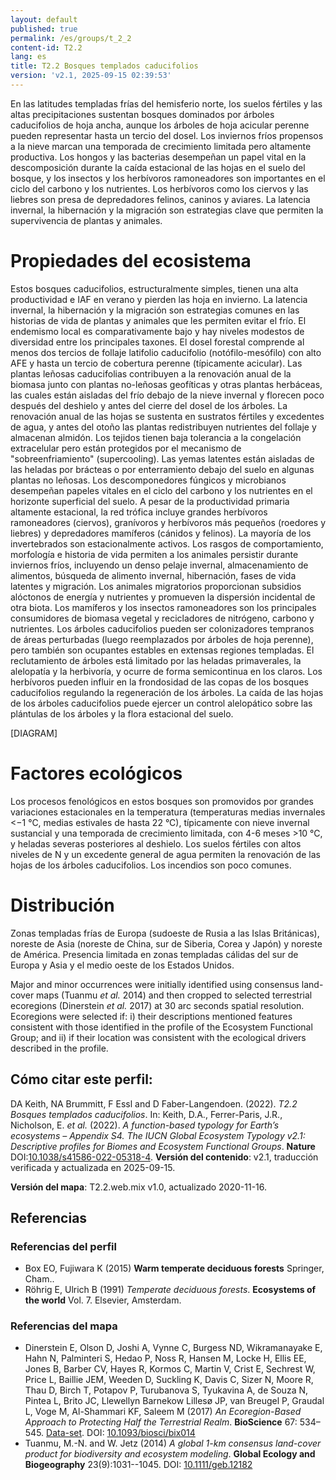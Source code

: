 ```yaml
---
layout: default
published: true
permalink: /es/groups/t_2_2
content-id: T2.2
lang: es
title: T2.2 Bosques templados caducifolios
version: 'v2.1, 2025-09-15 02:39:53'
---
```


En las latitudes templadas frías del hemisferio norte, los suelos fértiles y las altas precipitaciones sustentan bosques dominados por árboles caducifolios de hoja ancha, aunque los árboles de hoja acicular perenne pueden representar hasta un tercio del dosel. Los inviernos fríos propensos a la nieve marcan una temporada de crecimiento limitada pero altamente productiva. Los hongos y las bacterias desempeñan un papel vital en la descomposición durante la caída estacional de las hojas en el suelo del bosque, y los insectos y los herbívoros ramoneadores son importantes en el ciclo del carbono y los nutrientes. Los herbívoros como los ciervos y las liebres son presa de depredadores felinos, caninos y aviares. La latencia invernal, la hibernación y la migración son estrategias clave que permiten la supervivencia de plantas y animales.

# Propiedades del ecosistema
 
Estos bosques caducifolios, estructuralmente simples, tienen una alta productividad e IAF en verano y pierden las hoja en invierno. La latencia invernal, la hibernación y la migración son estrategias comunes en las historias de vida de plantas y animales que les permiten evitar el frío. El endemismo local es comparativamente bajo y hay niveles modestos de diversidad entre los principales taxones. El dosel forestal comprende al menos dos tercios de follaje latifolio caducifolio (notófilo-mesófilo) con alto AFE y hasta un tercio de cobertura perenne (típicamente acicular). Las plantas leñosas caducifolias contribuyen a la renovación anual de la biomasa junto con plantas no-leñosas geofíticas y otras plantas herbáceas, las cuales están aisladas del frío debajo de la nieve invernal y florecen poco después del deshielo y antes del cierre del dosel de los árboles. La renovación anual de las hojas se sustenta en sustratos fértiles y excedentes de agua, y antes del otoño las plantas redistribuyen nutrientes del follaje y almacenan almidón. Los tejidos tienen baja tolerancia a la congelación extracelular pero están protegidos por el mecanismo de "sobreenfriamiento" (supercooling). Las yemas latentes están aisladas de las heladas por brácteas o por enterramiento debajo del suelo en algunas plantas no leñosas. Los descomponedores fúngicos y microbianos desempeñan papeles vitales en el ciclo del carbono y los nutrientes en el horizonte superficial del suelo. A pesar de la productividad primaria altamente estacional, la red trófica incluye grandes herbívoros ramoneadores (ciervos), granívoros y herbívoros más pequeños (roedores y liebres) y depredadores mamíferos (cánidos y felinos). La mayoría de los invertebrados son estacionalmente activos. Los rasgos de comportamiento, morfología e historia de vida permiten a los animales persistir durante inviernos fríos, incluyendo un denso pelaje invernal, almacenamiento de alimentos, búsqueda de alimento invernal, hibernación, fases de vida latentes y migración. Los animales migratorios proporcionan subsidios alóctonos de energía y nutrientes y promueven la dispersión incidental de otra biota. Los mamíferos y los insectos ramoneadores son los principales consumidores de biomasa vegetal y recicladores de nitrógeno, carbono y nutrientes. Los árboles caducifolios pueden ser colonizadores tempranos de áreas perturbadas (luego reemplazados por árboles de hoja perenne), pero también son ocupantes estables en extensas regiones templadas. El reclutamiento de árboles está limitado por las heladas primaverales, la alelopatía y la herbivoría, y ocurre de forma semicontinua en los claros. Los herbívoros pueden influir en la frondosidad de las copas de los bosques caducifolios regulando la regeneración de los árboles. La caída de las hojas de los árboles caducifolios puede ejercer un control alelopático sobre las plántulas de los árboles y la flora estacional del suelo.

[DIAGRAM]

# Factores ecológicos
 
Los procesos fenológicos en estos bosques son promovidos ​​por grandes variaciones estacionales en la temperatura (temperaturas medias invernales <−1 °C, medias estivales de hasta 22 °C), típicamente con nieve invernal sustancial y una temporada de crecimiento limitada, con 4-6 meses >10 °C, y heladas severas posteriores al deshielo. Los suelos fértiles con altos niveles de N y un excedente general de agua permiten la renovación de las hojas de los árboles caducifolios. Los incendios son poco comunes.
 
# Distribución
 
Zonas templadas frías de Europa (sudoeste de Rusia a las Islas Británicas), noreste de Asia (noreste de China, sur de Siberia, Corea y Japón) y noreste de América. Presencia limitada en zonas templadas cálidas del sur de Europa y Asia y el medio oeste de los Estados Unidos.

Major and minor occurrences were initially identified using consensus land-cover maps (Tuanmu _et al._ 2014) and then cropped to selected terrestrial ecoregions (Dinerstein _et al._ 2017) at 30 arc seconds spatial resolution. Ecoregions were selected if: i) their descriptions mentioned features consistent with those identified in the profile of the Ecosystem Functional Group; and ii) if their location was consistent with the ecological drivers described in the profile.

## Cómo citar este perfil:

DA Keith, NA Brummitt, F Essl and D Faber-Langendoen. (2022). *T2.2 Bosques templados caducifolios*. In: Keith, D.A., Ferrer-Paris, J.R., Nicholson, E. *et al.* (2022). *A function-based typology for Earth’s ecosystems – Appendix S4. The IUCN Global Ecosystem Typology v2.1: Descriptive profiles for Biomes and Ecosystem Functional Groups*. **Nature** DOI:[10.1038/s41586-022-05318-4](https://doi.org/10.1038/s41586-022-05318-4).
**Versión del contenido**: v2.1, traducción verificada y actualizada en 2025-09-15.

**Versión del mapa**: T2.2.web.mix v1.0, actualizado 2020-11-16.

## Referencias

### Referencias del perfil
* Box EO, Fujiwara K  (2015) **Warm temperate deciduous forests** Springer, Cham..
* Röhrig E, Ulrich B  (1991) *Temperate deciduous forests*. **Ecosystems of the world** Vol. 7. Elsevier, Amsterdam.

### Referencias del mapa
* Dinerstein E, Olson D, Joshi A, Vynne C, Burgess ND, Wikramanayake E, Hahn N, Palminteri S, Hedao P, Noss R, Hansen M, Locke H, Ellis EE, Jones B, Barber CV, Hayes R, Kormos C, Martin V, Crist E, Sechrest W, Price L, Baillie JEM, Weeden D, Suckling K, Davis C, Sizer N, Moore R, Thau D, Birch T, Potapov P, Turubanova S, Tyukavina A, de Souza N, Pintea L, Brito JC, Llewellyn Barnekow Lillesø JP, van Breugel P, Graudal L, Voge M, Al-Shammari KF, Saleem M  (2017) *An Ecoregion-Based Approach to Protecting Half the Terrestrial Realm*. **BioScience** 67: 534–545. [Data-set](https://ecoregions2017.appspot.com/). DOI: [10.1093/biosci/bix014](http://doi.org/10.1093/biosci/bix014)
* Tuanmu, M.-N. and W. Jetz (2014) *A global 1-km consensus land-cover product for biodiversity and ecosystem modeling*. **Global Ecology and Biogeography** 23(9):1031--1045. DOI: [10.1111/geb.12182](http://doi.org/10.1111/geb.12182)

